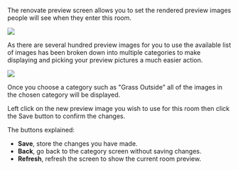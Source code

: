 The renovate preview screen allows you to set the rendered preview images people will see when they enter this room.

![](http://www.forlornonline.com/images/rennovatepreview1.jpg)

As there are several hundred preview images for you to use the available list of images has been broken down into multiple categories to make displaying and picking your preview pictures a much easier action.

![](http://www.forlornonline.com/images/rennovatepreview2.jpg)

Once you choose a category such as "Grass Outside" all of the images in the chosen category will be displayed.

Left click on the new preview image you wish to use for this room then click the Save button to confirm the changes.

The buttons explained:

*   **Save**, store the changes you have made.
*   **Back**, go back to the category screen without saving changes.
*   **Refresh**, refresh the screen to show the current room preview.
